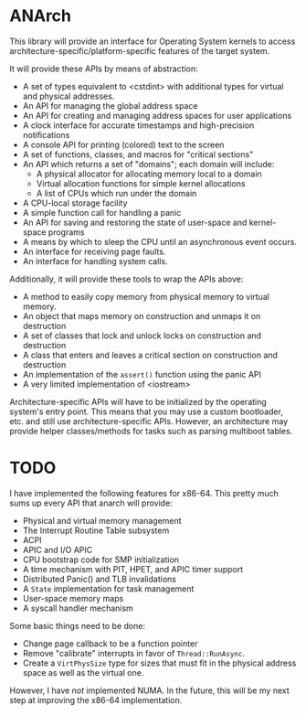 # ANArch

This library will provide an interface for Operating System kernels to access architecture-specific/platform-specific features of the target system.

It will provide these APIs by means of abstraction:

 * A set of types equivalent to &lt;cstdint&gt; with additional types for virtual and physical addresses.
 * An API for managing the global address space
 * An API for creating and managing address spaces for user applications
 * A clock interface for accurate timestamps and high-precision notifications
 * A console API for printing (colored) text to the screen
 * A set of functions, classes, and macros for "critical sections"
 * An API which returns a set of "domains"; each domain will include:
   * A physical allocator for allocating memory local to a domain
   * Virtual allocation functions for simple kernel allocations
   * A list of CPUs which run under the domain
 * A CPU-local storage facility
 * A simple function call for handling a panic
 * An API for saving and restoring the state of user-space and kernel-space programs
 * A means by which to sleep the CPU until an asynchronous event occurs.
 * An interface for receiving page faults.
 * An interface for handling system calls.

Additionally, it will provide these tools to wrap the APIs above:

 * A method to easily copy memory from physical memory to virtual memory.
 * An object that maps memory on construction and unmaps it on destruction
 * A set of classes that lock and unlock locks on construction and destruction
 * A class that enters and leaves a critical section on construction and destruction
 * An implementation of the `assert()` function using the panic API
 * A very limited implementation of &lt;iostream&gt;

Architecture-specific APIs will have to be initialized by the operating system's entry point. This means that you may use a custom bootloader, etc. and still use architecture-specific APIs. However, an architecture may provide helper classes/methods for tasks such as parsing multiboot tables.

# TODO

I have implemented the following features for x86-64. This pretty much sums up every API that anarch will provide:

 * Physical and virtual memory management
 * The Interrupt Routine Table subsystem
 * ACPI
 * APIC and I/O APIC
 * CPU bootstrap code for SMP initialization
 * A time mechanism with PIT, HPET, and APIC timer support
 * Distributed Panic() and TLB invalidations
 * A `State` implementation for task management
 * User-space memory maps
 * A syscall handler mechanism

Some basic things need to be done:

 * Change page callback to be a function pointer
 * Remove "calibrate" interrupts in favor of `Thread::RunAsync`.
 * Create a `VirtPhysSize` type for sizes that must fit in the physical address space as well as the virtual one.

However, I have *not* implemented NUMA. In the future, this will be my next step at improving the x86-64 implementation.
